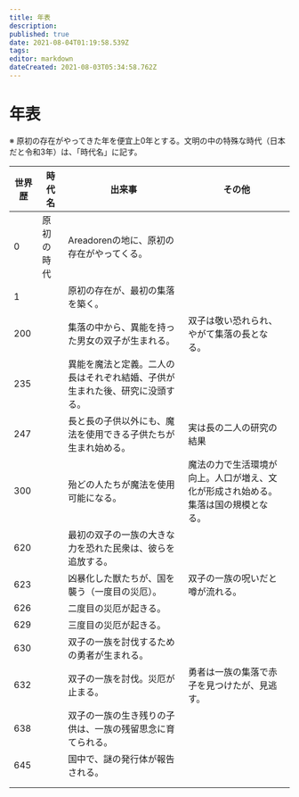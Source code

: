 ```yaml
---
title: 年表
description: 
published: true
date: 2021-08-04T01:19:58.539Z
tags: 
editor: markdown
dateCreated: 2021-08-03T05:34:58.762Z
---
```


# 年表

※ 原初の存在がやってきた年を便宜上0年とする。文明の中の特殊な時代（日本だと令和3年）は、「時代名」に記す。

| 世界歴  | 時代名 | 出来事 | その他 |
| ------------ | ----------- | ----------- | ----- |
| 0 | 原初の時代 | Areadorenの地に、原初の存在がやってくる。|  |
| 1 |  | 原初の存在が、最初の集落を築く。 |  |
| 200 |  | 集落の中から、異能を持った男女の双子が生まれる。 | 双子は敬い恐れられ、やがて集落の長となる。 |
| 235 |  | 異能を魔法と定義。二人の長はそれぞれ結婚、子供が生まれた後、研究に没頭する。 |  |
| 247 |  | 長と長の子供以外にも、魔法を使用できる子供たちが生まれ始める。 | 実は長の二人の研究の結果 |
| 300 |  | 殆どの人たちが魔法を使用可能になる。 | 魔法の力で生活環境が向上。人口が増え、文化が形成され始める。集落は国の規模となる。 |
| 620 |  | 最初の双子の一族の大きな力を恐れた民衆は、彼らを追放する。 |  |
| 623 |  | 凶暴化した獣たちが、国を襲う（一度目の災厄）。 | 双子の一族の呪いだと噂が流れる。 |
| 626 |  | 二度目の災厄が起きる。 |  |
| 629 |  | 三度目の災厄が起きる。 |  |
| 630 |  | 双子の一族を討伐するための勇者が生まれる。 |  |
| 632 |  | 双子の一族を討伐。災厄が止まる。 | 勇者は一族の集落で赤子を見つけたが、見逃す。 |
| 638 |  | 双子の一族の生き残りの子供は、一族の残留思念に育てられる。 |  |
| 645 |  | 国中で、謎の発行体が報告される。 |  |
|  |  |  |  |
|  |  |  |  |

